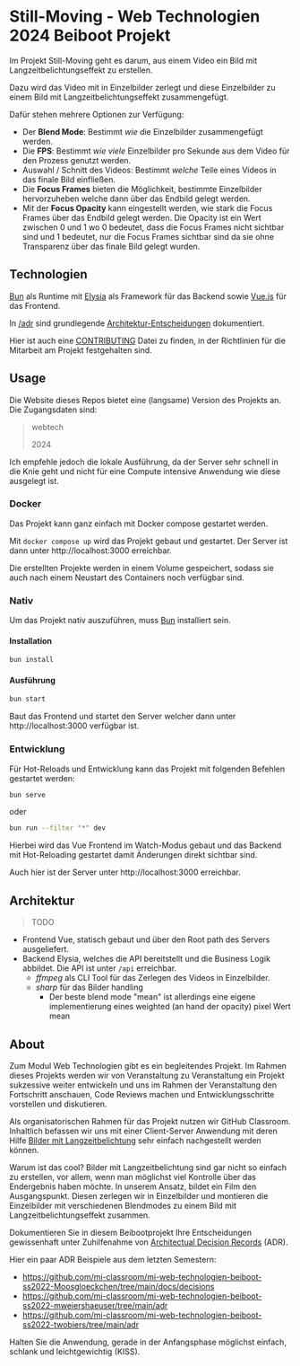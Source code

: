 # Still-Moving - Web Technologien 2024 Beiboot Projekt
Im Projekt Still-Moving geht es darum, aus einem Video ein Bild mit Langzeitbelichtungseffekt zu erstellen.

Dazu wird das Video mit in Einzelbilder zerlegt und diese Einzelbilder zu einem Bild mit Langzeitbelichtungseffekt zusammengefügt.

Dafür stehen mehrere Optionen zur Verfügung:
- Der **Blend Mode**: Bestimmt _wie_ die Einzelbilder zusammengefügt werden.
- Die **FPS**: Bestimmt _wie viele_ Einzelbilder pro Sekunde aus dem Video für den Prozess genutzt werden.
- Auswahl / Schnitt des Videos: Bestimmt _welche_ Teile eines Videos in das finale Bild einfließen.
- Die **Focus Frames** bieten die Möglichkeit, bestimmte Einzelbilder hervorzuheben welche dann über das Endbild gelegt werden.
- Mit der **Focus Opacity** kann eingestellt werden, wie stark die Focus Frames über das Endbild gelegt werden. Die Opacity ist ein Wert zwischen 0 und 1 wo 0 bedeutet, dass die Focus Frames nicht sichtbar sind und 1 bedeutet, nur die Focus Frames sichtbar sind da sie ohne Transparenz über das finale Bild gelegt wurden.

## Technologien
[Bun](https://bun.sh/) als Runtime mit [Elysia](https://elysiajs.com/) als Framework für das Backend sowie [Vue.js](https://vuejs.org/) für das Frontend.

In [/adr](docs/adr) sind grundlegende [Architektur-Entscheidungen](https://adr.github.io) dokumentiert.

Hier ist auch eine [CONTRIBUTING](docs/CONTRIBUTING) Datei zu finden, in der Richtlinien für die Mitarbeit am Projekt festgehalten sind.

## Usage
Die Website dieses Repos bietet eine (langsame) Version des Projekts an. Die Zugangsdaten sind:
> webtech
>
> 2024

Ich empfehle jedoch die lokale Ausführung, da der Server sehr schnell in die Knie geht und nicht für eine Compute intensive Anwendung wie diese ausgelegt ist.

### Docker
Das Projekt kann ganz einfach mit Docker compose gestartet werden.

Mit `docker compose up` wird das Projekt gebaut und gestartet. Der Server ist dann unter http://localhost:3000 erreichbar.

Die erstellten Projekte werden in einem Volume gespeichert, sodass sie auch nach einem Neustart des Containers noch verfügbar sind.

### Nativ
Um das Projekt nativ auszuführen, muss [Bun](https://bun.sh/) installiert sein.

#### Installation
```bash
bun install
```

#### Ausführung
```bash
bun start
```
Baut das Frontend und startet den Server welcher dann unter http://localhost:3000 verfügbar ist.

### Entwicklung
Für Hot-Reloads und Entwicklung kann das Projekt mit folgenden Befehlen gestartet werden:
```bash
bun serve
```
oder
```bash
bun run --filter "*" dev
```

Hierbei wird das Vue Frontend im Watch-Modus gebaut und das Backend mit Hot-Reloading gestartet damit Änderungen direkt sichtbar sind.

Auch hier ist der Server unter http://localhost:3000 erreichbar.

## Architektur
> TODO

- Frontend Vue, statisch gebaut und über den Root path des Servers ausgeliefert.
- Backend Elysia, welches die API bereitstellt und die Business Logik abbildet. Die API ist unter `/api` erreichbar.
  - *ffmpeg* als CLI Tool für das Zerlegen des Videos in Einzelbilder.
  - *sharp* für das Bilder handling
    - Der beste blend mode "mean" ist allerdings eine eigene implementierung eines weighted (an hand der opacity) pixel Wert mean

## About
Zum Modul Web Technologien gibt es ein begleitendes Projekt. Im Rahmen dieses Projekts werden wir von Veranstaltung zu Veranstaltung ein Projekt sukzessive weiter entwickeln und uns im Rahmen der Veranstaltung den Fortschritt anschauen, Code Reviews machen und Entwicklungsschritte vorstellen und diskutieren.

Als organisatorischen Rahmen für das Projekt nutzen wir GitHub Classroom. Inhaltlich befassen wir uns mit einer Client-Server Anwendung mit deren Hilfe [Bilder mit Langzeitbelichtung](https://de.wikipedia.org/wiki/Langzeitbelichtung) sehr einfach nachgestellt werden können.

Warum ist das cool? Bilder mit Langzeitbelichtung sind gar nicht so einfach zu erstellen, vor allem, wenn man möglichst viel Kontrolle über das Endergebnis haben möchte. In unserem Ansatz, bildet ein Film den Ausgangspunkt. Diesen zerlegen wir in Einzelbilder und montieren die Einzelbilder mit verschiedenen Blendmodes zu einem Bild mit Langzeitbelichtungseffekt zusammen.

Dokumentieren Sie in diesem Beibootprojekt Ihre Entscheidungen gewissenhaft unter Zuhilfenahme von [Architectual Decision Records](https://adr.github.io) (ADR).

Hier ein paar ADR Beispiele aus dem letzten Semestern:
- https://github.com/mi-classroom/mi-web-technologien-beiboot-ss2022-Moosgloeckchen/tree/main/docs/decisions
- https://github.com/mi-classroom/mi-web-technologien-beiboot-ss2022-mweiershaeuser/tree/main/adr
- https://github.com/mi-classroom/mi-web-technologien-beiboot-ss2022-twobiers/tree/main/adr

Halten Sie die Anwendung, gerade in der Anfangsphase möglichst einfach, schlank und leichtgewichtig (KISS).
